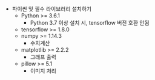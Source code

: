+ 파이썬 및 필수 라이브러리 설치하기
  + Python >= 3.6.1
    + Python 3.7 이상 설치 시, tensorflow 버전 호환 안됨
  + tensorflow >= 1.8.0
  + numpy >= 1.14.3
    + 수치계산
  + matplotlib >= 2.2.2
    + 그래프 출력
  + pillow >= 5.1
    + 이미지 처리
